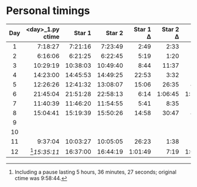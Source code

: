 # Personal timings

| Day | \<day\>\_1.py ctime | Star 1   | Star 2   | Star 1 Δ | Star 2 Δ | Total   |
|:---:|--------------------:|---------:|---------:|---------:|---------:|--------:|
| 1   |  7:18:27            |  7:21:16 |  7:23:49 |    2:49  |    2:33  |    5:22 |
| 2   |  6:16:06            |  6:21:25 |  6:22:45 |    5:19  |    1:20  |    6:39 |
| 3   | 10:29:19            | 10:38:03 | 10:49:40 |    8:44  |   11:37  |   20:21 |
| 4   | 14:23:00            | 14:45:53 | 14:49:25 |   22:53  |    3:32  |   26:25 |
| 5   | 12:26:26            | 12:41:32 | 13:08:07 |   15:06  |   26:35  |   41:41 |
| 6   | 21:45:04            | 21:51:28 | 22:58:13 |    6:14  | 1:06:45  | 1:13:09 |
| 7   | 11:40:39            | 11:46:20 | 11:54:55 |    5:41  |    8:35  |   14:16 |
| 8   | 15:04:41            | 15:19:39 | 15:50:26 |   14:58  |   30:47  |   45:45 |
| 9   |             |  |  |     |     |    |
| 10  |             |  |  |     |     |    |
| 11  |  9:37:04            | 10:03:27 | 10:05:05 |   26:23  |    1:38  |   28:01 |
| 12  | [^1]_15:35:11_      | 16:37:00 | 16:44:19 | 1:01:49  |    7:19  | 1:09:08 |

[^1]: Including a pause lasting 5 hours, 36 minutes, 27 seconds; original ctime was 9:58:44.
